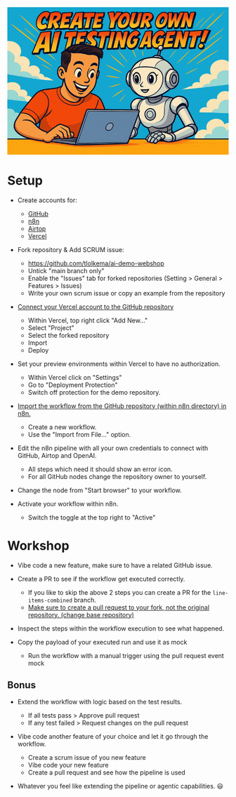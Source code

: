 <div align="center">
  <img src="readme-header.png" alt="dotfiles logo" width="700">
</div>


# Setup  

- Create accounts for:
  - [GitHub](https://github.com)
  - [n8n](https://n8n.io/)
  - [Airtop](https://www.airtop.ai/)
  - [Vercel](https://vercel.com/)

- Fork repository & Add SCRUM issue:
  - https://github.com/tlolkema/ai-demo-webshop
  - Untick "main branch only"
  - Enable the "Issues" tab for forked repositories (Setting > General > Features > Issues)
  - Write your own scrum issue or copy an example from the repository

- [Connect your Vercel account to the GitHub repository](https://vercel.com/docs/git#deploying-a-git-repository)
  - Within Vercel, top right click "Add New..."
  - Select "Project"
  - Select the forked repository
  - Import
  - Deploy

- Set your preview environments within Vercel to have no authorization.
  - Within Vercel click on "Settings"
  - Go to "Deployment Protection"
  - Switch off protection for the demo repository.

- [Import the workflow from the GitHub repository (within n8n directory) in n8n.](https://docs.n8n.io/courses/level-one/chapter-6/)
  - Create a new workflow.
  - Use the "Import from File..." option.

- Edit the n8n pipeline with all your own credentials to connect with GitHub, Airtop and OpenAI.
  - All steps which need it should show an error icon.
  - For all GitHub nodes change the repository owner to yourself.
 
- Change the node from "Start browser" to your workflow.

- Activate your workflow within n8n.
  - Switch the toggle at the top right to "Active"

# Workshop

- Vibe code a new feature, make sure to have a related GitHub issue.

- Create a PR to see if the workflow get executed correctly.
  - If you like to skip the above 2 steps you can create a PR for the `line-items-combined` branch.
  - <u>Make sure to create a pull request to your fork, not the original repository. (change base repository)</u>

- Inspect the steps within the workflow execution to see what happened.

- Copy the payload of your executed run and use it as mock
  - Run the workflow with a manual trigger using the pull request event mock

## Bonus

- Extend the workflow with logic based on the test results.
  - If all tests pass > Approve pull request
  - If any test failed > Request changes on the pull request

- Vibe code another feature of your choice and let it go through the workflow.
  - Create a scrum issue of you new feature
  - Vibe code your new feature
  - Create a pull request and see how the pipeline is used

- Whatever you feel like extending the pipeline or agentic capabilities. 😃
